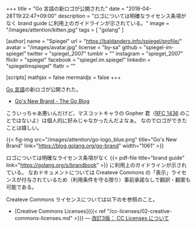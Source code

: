 +++
title = "Go 言語の新ロゴが公開された"
date = "2018-04-28T19:22:47+09:00"
description = "ロゴについては明確なライセンス条項がなく brand guide に利用上のガイドラインが示されている。"
image = "/images/attention/kitten.jpg"
tags        = [ "golang" ]

[author]
  name      = "Spiegel"
  url       = "https://baldanders.info/spiegel/profile/"
  avatar    = "/images/avatar.jpg"
  license   = "by-sa"
  github    = "spiegel-im-spiegel"
  twitter   = "spiegel_2007"
  tumblr    = ""
  instagram = "spiegel_2007"
  flickr    = "spiegel"
  facebook  = "spiegel.im.spiegel"
  linkedin  = "spiegelimspiegel"
  flattr    = ""

[scripts]
  mathjax = false
  mermaidjs = false
+++

[Go 言語]の新ロゴが公開された。

- [Go's New Brand - The Go Blog](https://blog.golang.org/go-brand)

こういっちゃあ悪いんだけど，マスコットキャラの Gopher 君（[RFC 1436] のことではないよ）は個人的に好みじゃなかったんだよなぁ。
なのでロゴができたことは嬉しい。

{{< fig-img src="/images/attention/go-logo_blue.png" title="Go's New Brand" link="https://blog.golang.org/go-brand" width="1061" >}}

ロゴについては明確なライセンス条項がなく {{< pdf-file title="brand guide" link="https://golang.org/s/brandbook" >}} に利用上のガイドラインが示されている。
なおドキュメントについては Createve Commons の「表示」ライセンスが付与されているため（利用条件を守る限り）事前承諾なしで翻訳・翻案も可能である。

Createve Commons ライセンスについては以下のを参照のこと。

- [Creative Commons Licenses]({{< ref "/cc-licenses/02-creative-commons-licenses.md" >}}) — [改訂3版： CC Licenses について](/cc-licenses/)

[Go 言語]: https://golang.org/ "The Go Programming Language"
[RFC 1436]: https://tools.ietf.org/html/rfc1436 "RFC 1436 - The Internet Gopher Protocol (a distributed document search and retrieval protocol)"
